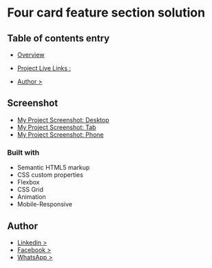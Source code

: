 # Four card feature section solution

## Table of contents entry

- [Overview](https://ataullah1.github.io/-Four-card-feature-section-solution/)
- [Project Live Links : ](https://ataullah1.github.io/-Four-card-feature-section-solution/)

- [Author >](https://www.linkedin.com/in/md-ataullah/)

## Screenshot

- [My Project Screenshot: Desktop](./design/PC.png)
- [My Project Screenshot: Tab](./design/Tab.png)
- [My Project Screenshot: Phone](./design/Phn.png)

### Built with

- Semantic HTML5 markup
- CSS custom properties
- Flexbox
- CSS Grid
- Animation
- Mobile-Responsive

## Author

- [Linkedin >](https://www.linkedin.com/in/md-ataullah/)
- [Facebook >](https://www.facebook.com/MdAtaullah11)
- [WhatsApp >](https://api.whatsapp.com/send/?phone=8801719199967&text&type=phone_number&app_absent=0)
